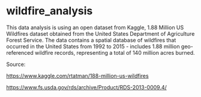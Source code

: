 # wildfire_analysis

This data analysis is using an open dataset from Kaggle, 1.88 Million US Wildfires dataset obtained from the United States Department of Agriculture Forest Service. The data contains a spatial database of wildfires that occurred in the United States from 1992 to 2015 - includes 1.88 million geo-referenced wildfire records, representing a total of 140 million acres burned.

Source:

https://www.kaggle.com/rtatman/188-million-us-wildfires

https://www.fs.usda.gov/rds/archive/Product/RDS-2013-0009.4/
